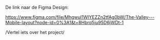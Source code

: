 De link naar de Figma Design:

https://www.figma.com/file/Mhgwul1WlYEZZn2tfAg0bW/The-Valley---Mobile-layout?node-id=0%3A1&t=8Hbrq5ju95D6jWDt-1

/Vertel iets over het project/
